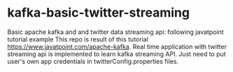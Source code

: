 # kafka-basic-twitter-streaming
Basic apache kafka and and twitter data streaming api: following javatpoint tutorial example
This repo is result of this tutorial https://www.javatpoint.com/apache-kafka. Real time application with twitter streaming api
is implemented to learn kafka streaming API. Just need to put user's own app credentials in twitterConfig.properties files.
